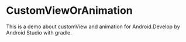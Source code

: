 CustomViewOrAnimation
=====================

This is a demo about customView and animation for Android.Develop by Android Studio with gradle.
